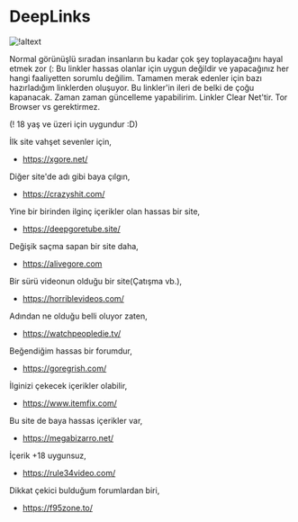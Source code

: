 # DeepLinks

![!altext](https://images.wallpaperscraft.com/image/single/eyes_black_dark_130416_300x300.jpg)

Normal görünüşlü sıradan insanların bu kadar çok şey toplayacağını hayal etmek zor (:
Bu linkler hassas olanlar için uygun değildir ve yapacağınız her hangi faaliyetten sorumlu değilim.
Tamamen merak edenler için bazı hazırladığım linklerden oluşuyor.
Bu linkler'in ileri de belki de çoğu kapanacak.
Zaman zaman güncelleme yapabilirim.
Linkler Clear Net'tir. Tor Browser vs gerektirmez.

(! 18 yaş ve üzeri için uygundur :D)

İlk site vahşet sevenler için,
- https://xgore.net/

Diğer site'de adı gibi baya çılgın, 
- https://crazyshit.com/

Yine bir birinden ilginç içerikler olan hassas bir site,
- https://deepgoretube.site/

Değişik saçma sapan bir site daha,
- https://alivegore.com

Bir sürü videonun olduğu bir site(Çatışma vb.),
- https://horriblevideos.com/

Adından ne olduğu belli oluyor zaten,
- https://watchpeopledie.tv/

Beğendiğim hassas bir forumdur,
- https://goregrish.com/

İlginizi çekecek içerikler olabilir,
- https://www.itemfix.com/

Bu site de baya hassas içerikler var,
- https://megabizarro.net/

İçerik +18 uygunsuz,
- https://rule34video.com/

Dikkat çekici bulduğum forumlardan biri,
- https://f95zone.to/

